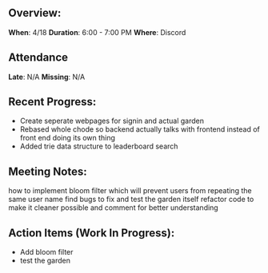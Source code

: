 ## Overview:
**When**:  4/18
**Duration**:  6:00 - 7:00 PM
**Where**:  Discord

## Attendance
**Late**: N/A
**Missing**: N/A

## Recent Progress:
- Create seperate webpages for signin and actual garden
- Rebased whole chode so backend actually talks with frontend instead of front end doing its own thing
- Added trie data structure to leaderboard search

## Meeting Notes: 
how to implement bloom filter which will prevent users from repeating the same user name
find bugs to fix and test the garden itself
refactor code to make it cleaner possible and comment for better understanding

## Action Items (Work In Progress):
- Add bloom filter
- test the garden